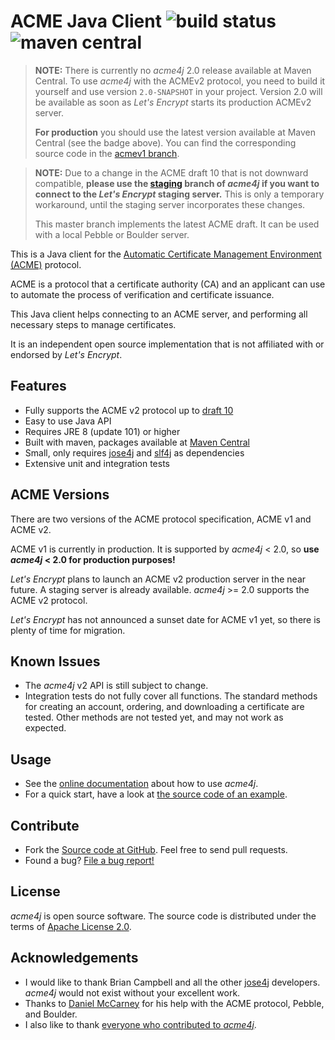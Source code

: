 # ACME Java Client ![build status](https://shredzone.org/badge/acme4j.svg) ![maven central](https://maven-badges.herokuapp.com/maven-central/org.shredzone.acme4j/acme4j/badge.svg)

> **NOTE:** There is currently no _acme4j_ 2.0 release available at Maven Central. To use _acme4j_ with the ACMEv2 protocol, you need to build it yourself and use version `2.0-SNAPSHOT` in your project. Version 2.0 will be available as soon as _Let's Encrypt_ starts its production ACMEv2 server.
>
> **For production** you should use the latest version available at Maven Central (see the badge above). You can find the corresponding source code in the [acmev1 branch](https://github.com/shred/acme4j/tree/acmev1).

> **NOTE:** Due to a change in the ACME draft 10 that is not downward compatible, **please use the [staging](https://github.com/shred/acme4j/tree/staging) branch of _acme4j_ if you want to connect to the _Let's Encrypt_ staging server.** This is only a temporary workaround, until the staging server incorporates these changes.
>
> This master branch implements the latest ACME draft. It can be used with a local Pebble or Boulder server.

This is a Java client for the [Automatic Certificate Management Environment (ACME)](https://tools.ietf.org/html/draft-ietf-acme-acme-10) protocol.

ACME is a protocol that a certificate authority (CA) and an applicant can use to automate the process of verification and certificate issuance.

This Java client helps connecting to an ACME server, and performing all necessary steps to manage certificates.

It is an independent open source implementation that is not affiliated with or endorsed by _Let's Encrypt_.

## Features

* Fully supports the ACME v2 protocol up to [draft 10](https://tools.ietf.org/html/draft-ietf-acme-acme-10)
* Easy to use Java API
* Requires JRE 8 (update 101) or higher
* Built with maven, packages available at [Maven Central](http://search.maven.org/#search|ga|1|g%3A%22org.shredzone.acme4j%22)
* Small, only requires [jose4j](https://bitbucket.org/b_c/jose4j/wiki/Home) and [slf4j](http://www.slf4j.org/) as dependencies
* Extensive unit and integration tests

## ACME Versions

There are two versions of the ACME protocol specification, ACME v1 and ACME v2.

ACME v1 is currently in production. It is supported by _acme4j_ < 2.0, so **use _acme4j_ < 2.0 for production purposes!**

_Let's Encrypt_ plans to launch an ACME v2 production server in the near future. A staging server is already available. _acme4j_ >= 2.0 supports the ACME v2 protocol.

_Let's Encrypt_ has not announced a sunset date for ACME v1 yet, so there is plenty of time for migration.

## Known Issues

* The _acme4j_ v2 API is still subject to change.
* Integration tests do not fully cover all functions. The standard methods for creating an account, ordering, and downloading a certificate are tested. Other methods are not tested yet, and may not work as expected.

## Usage

* See the [online documentation](https://shredzone.org/maven/acme4j/) about how to use _acme4j_.
* For a quick start, have a look at [the source code of an example](https://github.com/shred/acme4j/blob/master/acme4j-example/src/main/java/org/shredzone/acme4j/ClientTest.java).

## Contribute

* Fork the [Source code at GitHub](https://github.com/shred/acme4j). Feel free to send pull requests.
* Found a bug? [File a bug report!](https://github.com/shred/acme4j/issues)

## License

_acme4j_ is open source software. The source code is distributed under the terms of [Apache License 2.0](http://www.apache.org/licenses/LICENSE-2.0).

## Acknowledgements

* I would like to thank Brian Campbell and all the other [jose4j](https://bitbucket.org/b_c/jose4j/wiki/Home) developers. _acme4j_ would not exist without your excellent work.
* Thanks to [Daniel McCarney](https://github.com/cpu) for his help with the ACME protocol, Pebble, and Boulder.
* I also like to thank [everyone who contributed to _acme4j_](https://github.com/shred/acme4j/graphs/contributors).
